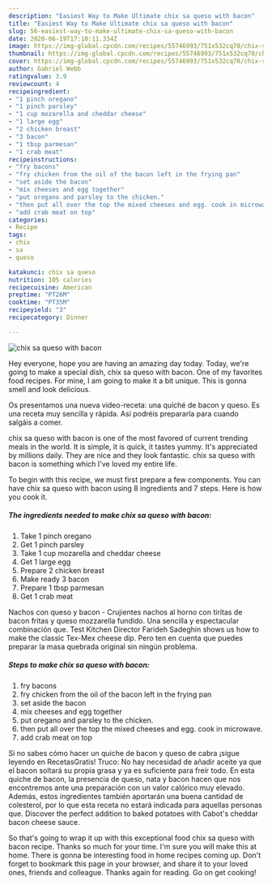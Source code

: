 ```yaml
---
description: "Easiest Way to Make Ultimate chix sa queso with bacon"
title: "Easiest Way to Make Ultimate chix sa queso with bacon"
slug: 56-easiest-way-to-make-ultimate-chix-sa-queso-with-bacon
date: 2020-06-19T17:10:11.334Z
image: https://img-global.cpcdn.com/recipes/55746993/751x532cq70/chix-sa-queso-with-bacon-recipe-main-photo.jpg
thumbnail: https://img-global.cpcdn.com/recipes/55746993/751x532cq70/chix-sa-queso-with-bacon-recipe-main-photo.jpg
cover: https://img-global.cpcdn.com/recipes/55746993/751x532cq70/chix-sa-queso-with-bacon-recipe-main-photo.jpg
author: Gabriel Webb
ratingvalue: 3.9
reviewcount: 4
recipeingredient:
- "1 pinch oregano"
- "1 pinch parsley"
- "1 cup mozarella and cheddar cheese"
- "1 large egg"
- "2 chicken breast"
- "3 bacon"
- "1 tbsp parmesan"
- "1 crab meat"
recipeinstructions:
- "fry bacons"
- "fry chicken from the oil of the bacon left in the frying pan"
- "set aside the bacon"
- "mix cheeses and egg together"
- "put oregano and parsley to the chicken."
- "then put all over the top the mixed cheeses and egg. cook in microwave."
- "add crab meat on top"
categories:
- Recipe
tags:
- chix
- sa
- queso

katakunci: chix sa queso 
nutrition: 105 calories
recipecuisine: American
preptime: "PT26M"
cooktime: "PT35M"
recipeyield: "3"
recipecategory: Dinner

---
```



![chix sa queso with bacon](https://img-global.cpcdn.com/recipes/55746993/751x532cq70/chix-sa-queso-with-bacon-recipe-main-photo.jpg)

Hey everyone, hope you are having an amazing day today. Today, we're going to make a special dish, chix sa queso with bacon. One of my favorites food recipes. For mine, I am going to make it a bit unique. This is gonna smell and look delicious.

Os presentamos una nueva video-receta: una quiché de bacon y queso. Es una receta muy sencilla y rápida. Así podréis prepararla para cuando salgáis a comer.

chix sa queso with bacon is one of the most favored of current trending meals in the world. It is simple, it is quick, it tastes yummy. It's appreciated by millions daily. They are nice and they look fantastic. chix sa queso with bacon is something which I've loved my entire life.


To begin with this recipe, we must first prepare a few components. You can have chix sa queso with bacon using 8 ingredients and 7 steps. Here is how you cook it.

<!--inarticleads1-->

##### The ingredients needed to make chix sa queso with bacon:

1. Take 1 pinch oregano
1. Get 1 pinch parsley
1. Take 1 cup mozarella and cheddar cheese
1. Get 1 large egg
1. Prepare 2 chicken breast
1. Make ready 3 bacon
1. Prepare 1 tbsp parmesan
1. Get 1 crab meat


Nachos con queso y bacon - Crujientes nachos al horno con tiritas de bacon fritas y queso mozzarella fundido. Una sencilla y espectacular combinación que. Test Kitchen Director Farideh Sadeghin shows us how to make the classic Tex-Mex cheese dip. Pero ten en cuenta que puedes preparar la masa quebrada original sin ningún problema. 

<!--inarticleads2-->

##### Steps to make chix sa queso with bacon:

1. fry bacons
1. fry chicken from the oil of the bacon left in the frying pan
1. set aside the bacon
1. mix cheeses and egg together
1. put oregano and parsley to the chicken.
1. then put all over the top the mixed cheeses and egg. cook in microwave.
1. add crab meat on top


Si no sabes cómo hacer un quiche de bacon y queso de cabra ¡sigue leyendo en RecetasGratis! Truco: No hay necesidad de añadir aceite ya que el bacon soltará su propia grasa y ya es suficiente para freír todo. En esta quiche de bacon, la presencia de queso, nata y bacon hacen que nos encontremos ante una preparación con un valor calórico muy elevado. Además, estos ingredientes también aportarán una buena cantidad de colesterol, por lo que esta receta no estará indicada para aquellas personas que. Discover the perfect addition to baked potatoes with Cabot&#39;s cheddar bacon cheese sauce. 

So that's going to wrap it up with this exceptional food chix sa queso with bacon recipe. Thanks so much for your time. I'm sure you will make this at home. There is gonna be interesting food in home recipes coming up. Don't forget to bookmark this page in your browser, and share it to your loved ones, friends and colleague. Thanks again for reading. Go on get cooking!
